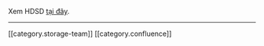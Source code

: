 Xem HDSD [tại đây](https://docs.vngcloud.vn/pages/viewpage.action?pageId=49649313#space-menu-link-content).



*****

[[category.storage-team]] 
[[category.confluence]] 
